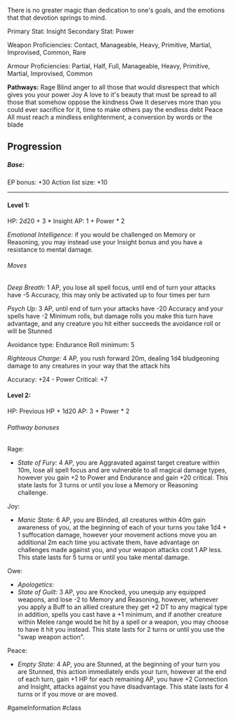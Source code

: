 There is no greater magic than dedication to one's goals, and the emotions that that devotion springs to mind. 

Primary Stat: Insight
Secondary Stat: Power

Weapon Proficiencies: Contact, Manageable, Heavy, Primitive, Martial, Improvised, Common, Rare

Armour Proficiencies: Partial, Half, Full, Manageable, Heavy, Primitive, Martial, Improvised, Common

**Pathways:**
Rage
	Blind anger to all those that would disrespect that which gives you your power
Joy
	A love to it's beauty that must be spread to all those that somehow oppose the kindness
Owe
	It deserves more than you could ever sacrifice for it, time to make others pay the endless debt
Peace
	 All must reach a mindless enlightenment, a conversion by words or the blade

## Progression

##### Base:
EP bonus: +30
Action list size: +10

---
#### Level 1:

HP: 2d20 + 3 * Insight
AP: 1 + Power * 2

*Emotional Intelligence:* if you would be challenged on Memory or Reasoning, you may instead use your Insight bonus and you have a resistance to mental damage.
###### Moves
*Deep Breath:* 1 AP, you lose all spell focus, until end of turn your attacks have -5 Accuracy, this may only be activated up to four times per turn

*Psych Up:* 3 AP, until end of turn your attacks have -20 Accuracy and your spells have -2 Minimum rolls, but damage rolls you make this turn have advantage, and any creature you hit either succeeds the avoidance roll or will be Stunned

Avoidance type: Endurance
Roll minimum: 5

*Righteous Charge:* 4 AP, you rush forward 20m, dealing 1d4 bludgeoning damage to any creatures in your way that the attack hits

Accuracy: +24 - Power
Critical: +7

#### Level 2:

HP: Previous HP + 1d20
AP: 3 + Power * 2

###### Pathway bonuses

Rage: 
- *State of Fury:* 4 AP, you are Aggravated against target creature within 10m, lose all spell focus and are vulnerable to all magical damage types, however you gain +2 to Power and Endurance and gain +20 critical. This state lasts for 3 turns or until you lose a Memory or Reasoning challenge.

Joy:
- *Manic State:* 6 AP, you are Blinded, all creatures within 40m gain awareness of you, at the beginning of each of your turns you take 1d4 + 1 suffocation damage, however your movement actions move you an additional 2m each time you activate them, have advantage on challenges made against you, and your weapon attacks cost 1 AP less. This state lasts for 5 turns or until you take mental damage.

Owe:
- *Apologetics:*
- *State of Guilt:* 3 AP, you are Knocked, you unequip any equipped weapons, and lose -2 to Memory and Reasoning, however, whenever you apply a Buff to an allied creature they get +2 DT to any magical type in addition, spells you cast have a +1 minimum, and if another creature within Melee range would be hit by a spell or a weapon, you may choose to have it hit you instead. This state lasts for 2 turns or until you use the "swap weapon action".

Peace:
- *Empty State:* 4 AP, you are Stunned, at the beginning of your turn you are Stunned, this action immediately ends your turn, however at the end of each turn, gain +1 HP for each remaining AP, you have +2 Connection and Insight, attacks against you have disadvantage. This state lasts for 4 turns or if you move or are moved.

#gameInformation #class